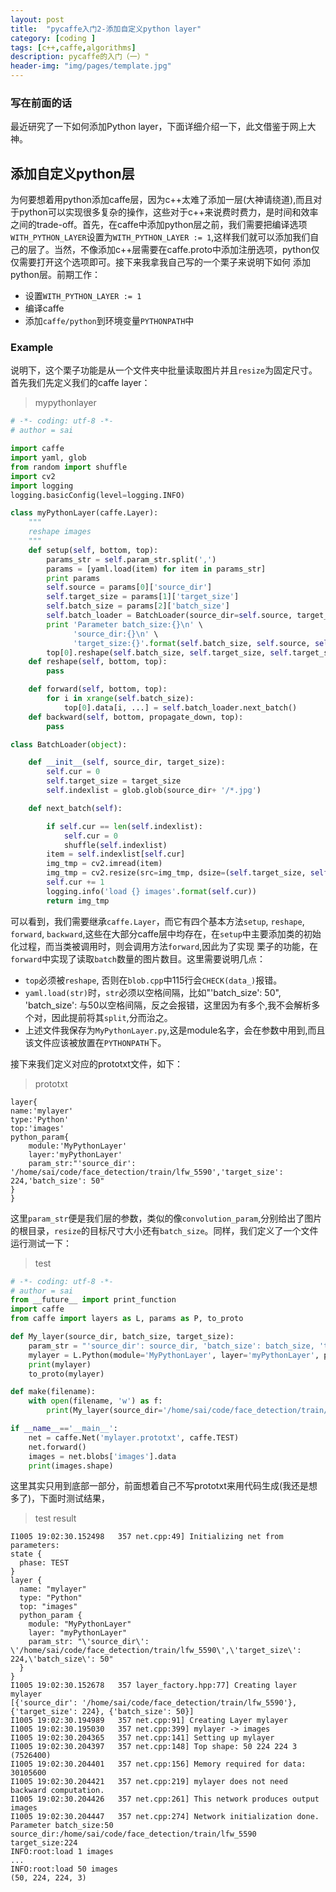 ```yaml
---
layout: post
title:  "pycaffe入门2-添加自定义python layer"
category: [coding ]
tags: [c++,caffe,algorithms]
description: pycaffe的入门（一）"
header-img: "img/pages/template.jpg"
---
```


### 写在前面的话　　


最近研究了一下如何添加Python layer，下面详细介绍一下，此文借鉴于网上大神。　　

## 添加自定义python层  

为何要想着用python添加caffe层，因为c++太难了添加一层(大神请绕道),而且对于python可以实现很多复杂的操作，这些对于c++来说费时费力，是时间和效率之间的trade-off。首先，在caffe中添加python层之前，我们需要把编译选项
`WITH_PYTHON_LAYER`设置为`WITH_PYTHON_LAYER := 1`,这样我们就可以添加我们自己的层了。当然，不像添加c++层需要在caffe.proto中添加注册选项，python仅仅需要打开这个选项即可。接下来我拿我自己写的一个栗子来说明下如何
添加python层。前期工作：  

* 设置`WITH_PYTHON_LAYER := 1`
* 编译caffe
* 添加`caffe/python`到环境变量`PYTHONPATH`中

### Example  

说明下，这个栗子功能是从一个文件夹中批量读取图片并且`resize`为固定尺寸。首先我们先定义我们的caffe layer：　　

> mypythonlayer  

```python
# -*- coding: utf-8 -*-
# author = sai

import caffe
import yaml, glob
from random import shuffle
import cv2
import logging
logging.basicConfig(level=logging.INFO)

class myPythonLayer(caffe.Layer):
    """
    reshape images
    """
    def setup(self, bottom, top):
        params_str = self.param_str.split(',')
        params = [yaml.load(item) for item in params_str]
        print params
        self.source = params[0]['source_dir']
        self.target_size = params[1]['target_size']
        self.batch_size = params[2]['batch_size']
        self.batch_loader = BatchLoader(source_dir=self.source, target_size=self.target_size)
        print 'Parameter batch_size:{}\n' \
              'source_dir:{}\n' \
              'target_size:{}'.format(self.batch_size, self.source, self.target_size)
        top[0].reshape(self.batch_size, self.target_size, self.target_size, 3)
    def reshape(self, bottom, top):
        pass

    def forward(self, bottom, top):
        for i in xrange(self.batch_size):
            top[0].data[i, ...] = self.batch_loader.next_batch()
    def backward(self, bottom, propagate_down, top):
        pass

class BatchLoader(object):

    def __init__(self, source_dir, target_size):
        self.cur = 0
        self.target_size = target_size
        self.indexlist = glob.glob(source_dir+ '/*.jpg')

    def next_batch(self):

        if self.cur == len(self.indexlist):
            self.cur = 0
            shuffle(self.indexlist)
        item = self.indexlist[self.cur]
        img_tmp = cv2.imread(item)
        img_tmp = cv2.resize(src=img_tmp, dsize=(self.target_size, self.target_size))
        self.cur += 1
        logging.info('load {} images'.format(self.cur))
        return img_tmp
```  

可以看到，我们需要继承`caffe.Layer`，而它有四个基本方法`setup`, `reshape`, `forward`, `backward`,这些在大部分caffe层中均存在，在`setup`中主要添加类的初始化过程，而当类被调用时，则会调用方法`forward`,因此为了实现
栗子的功能，在`forward`中实现了读取`batch`数量的图片数目。这里需要说明几点：  

* `top`必须被`reshape`, 否则在`blob.cpp`中115行会`CHECK(data_)`报错。
* `yaml.load(str)`时，`str`必须以空格间隔，比如"'batch_size': 50", 'batch_size': 与50以空格间隔，反之会报错，这里因为有多个,我不会解析多个对，因此提前将其`split`,分而治之。
* 上述文件我保存为`MyPythonLayer.py`,这是module名字，会在参数中用到,而且该文件应该被放置在`PYTHONPATH`下。

接下来我们定义对应的prototxt文件，如下：

>prototxt  

```
layer{
name:'mylayer'
type:'Python'
top:'images'
python_param{
    module:'MyPythonLayer'
    layer:'myPythonLayer'
    param_str:"'source_dir': '/home/sai/code/face_detection/train/lfw_5590','target_size': 224,'batch_size': 50"
}
}
```  

这里`param_str`便是我们层的参数，类似的像`convolution_param`,分别给出了图片的根目录，`resize`的目标尺寸大小还有`batch_size`。同样，我们定义了一个文件运行测试一下：　　

>test  

```python
# -*- coding: utf-8 -*-
# author = sai
from __future__ import print_function
import caffe
from caffe import layers as L, params as P, to_proto

def My_layer(source_dir, batch_size, target_size):
    param_str = "'source_dir': source_dir, 'batch_size': batch_size, 'target_size': target_size"
    mylayer = L.Python(module='MyPythonLayer', layer='myPythonLayer', param_str=param_str)
    print(mylayer)
    to_proto(mylayer)

def make(filename):
    with open(filename, 'w') as f:
        print(My_layer(source_dir='/home/sai/code/face_detection/train/lfw_5590', batch_size=50, target_size=100), file=f)

if __name__=='__main__':
    net = caffe.Net('mylayer.prototxt', caffe.TEST)
    net.forward()
    images = net.blobs['images'].data
    print(images.shape)
```  
这里其实只用到底部一部分，前面想着自己不写prototxt来用代码生成(我还是想多了)，下面时测试结果，　　

>test result  

```
I1005 19:02:30.152498   357 net.cpp:49] Initializing net from parameters:
state {
  phase: TEST
}
layer {
  name: "mylayer"
  type: "Python"
  top: "images"
  python_param {
    module: "MyPythonLayer"
    layer: "myPythonLayer"
    param_str: "\'source_dir\': \'/home/sai/code/face_detection/train/lfw_5590\',\'target_size\': 224,\'batch_size\': 50"
  }
}
I1005 19:02:30.152678   357 layer_factory.hpp:77] Creating layer mylayer
[{'source_dir': '/home/sai/code/face_detection/train/lfw_5590'}, {'target_size': 224}, {'batch_size': 50}]
I1005 19:02:30.194989   357 net.cpp:91] Creating Layer mylayer
I1005 19:02:30.195030   357 net.cpp:399] mylayer -> images
I1005 19:02:30.204365   357 net.cpp:141] Setting up mylayer
I1005 19:02:30.204397   357 net.cpp:148] Top shape: 50 224 224 3 (7526400)
I1005 19:02:30.204401   357 net.cpp:156] Memory required for data: 30105600
I1005 19:02:30.204421   357 net.cpp:219] mylayer does not need backward computation.
I1005 19:02:30.204426   357 net.cpp:261] This network produces output images
I1005 19:02:30.204447   357 net.cpp:274] Network initialization done.
Parameter batch_size:50
source_dir:/home/sai/code/face_detection/train/lfw_5590
target_size:224
INFO:root:load 1 images
...
INFO:root:load 50 images
(50, 224, 224, 3)
```  


  



